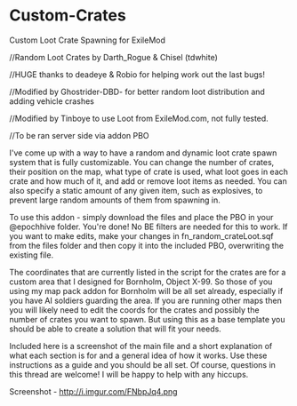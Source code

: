 # Custom-Crates
Custom Loot Crate Spawning for ExileMod

//Random Loot Crates by Darth_Rogue & Chisel (tdwhite)

//HUGE thanks to deadeye & Robio for helping work out the last bugs!

//Modified by Ghostrider-DBD- for better random loot distribution and adding vehicle crashes

//Modified by Tinboye to use Loot from ExileMod.com, not fully tested.

//To be ran server side via addon PBO

I've come up with a way to have a random and dynamic loot crate spawn system that is fully customizable.  You can change the number of crates, their position on the map, what type of crate is used, what loot goes in each crate and how much of it, and add or remove loot items as needed.  You can also specify a static amount of any given item, such as explosives, to prevent large random amounts of them from spawning in.
 
To use this addon -  simply download the files and place the PBO in your @epochhive folder.  You're done!  No BE filters are needed for this to work.  If you want to make edits, make your changes in fn_random_crateLoot.sqf from the files folder and then copy it into the included PBO, overwriting the existing file.
 
The coordinates that are currently listed in the script for the crates are for a custom area that I designed for Bornholm, Object X-99.  So those of you using my map pack addon for Bornholm will be all set already, especially if you have AI soldiers guarding the area.  If you are running other maps then you will likely need to edit the coords for the crates and possibly the number of crates you want to spawn.  But using this as a base template you should be able to create a solution that will fit your needs.  
 
Included here is a screenshot of the main file and a short explanation of what each section is for and a general idea of how it works.  Use these instructions as a guide and you should be all set.  Of course, questions in this thread are welcome!  I will be happy to help with any hiccups.

Screenshot - http://i.imgur.com/FNbpJq4.png
